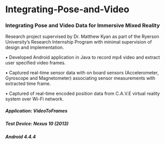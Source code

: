 # Integrating-Pose-and-Video
### Integrating Pose and Video Data for Immersive Mixed Reality

Research project supervised by Dr. Matthew Kyan as part of the Ryerson University’s Research Internship Program with minimal supervision of design and implementation.

•	Developed Android application in Java to record mp4 video and extract user specified video frames.

•	Captured real-time sensor data with on board sensors (Accelerometer, Gyroscope and Magnetometer) associating sensor measurements with extracted time frame.

•	Captured of real-time encoded position data from C.A.V.E virtual reality system over Wi-Fi network.

##### Application: VideoToFrames
##### Test Device: Nexus 10 (2013)
##### Android 4.4.4
